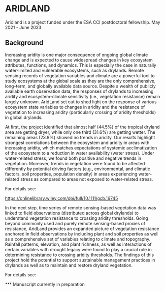 # ARIDLAND

Aridland is a project funded under the ESA CCI postdoctoral fellowship. May 2021 - June 2023 

## Background 

Increasing aridity is one major consequence of ongoing global climate change and is expected to cause widespread changes in key ecosystem attributes, functions, and dynamics. 
This is especially the case in naturally water-limited and vulnerable ecosystems, such as drylands. 
Remote sensing records of vegetation variables and climate are a powerful tool to study ecosystems at the global scale as they are the only comprehensive, long-term, and globally available data source. 
Despite a wealth of publicly available earth observation data, the responses of drylands to increasing aridity and ecosystem-climate sensitivity (i.e., vegetation resistance) remain largely unknown. 
AridLand set out to shed light on the response of various ecosystem state variables to changes in aridity and the resistance of vegetation to increasing aridity (particularly crossing of aridity thresholds) in global drylands.

At first, the project identified that almost half (44.5%) of the tropical dryland area are getting dryer, while only one third (31.6%) are getting wetter. The remaining areas (23.8%) showed no trends in aridity. 
Our results highlight strongest correlations between the ecosystem and aridity in areas with increasing aridity, which matches expectations of systemic acclimatization of the ecosystem to a reduction in water availability (water stress). Under water-related stress, 
we found both positive and negative trends in vegetation. 
Moreover, trends in vegetation were found to be affected differently by potential driving factors (e.g., environmental, and climatic factors, soil properties, population density) in areas experiencing water-related stress as compared to areas 
not exposed to water-related stress.

For details see: 

https://onlinelibrary.wiley.com/doi/full/10.1111/gcb.16745


In the next step, time series of remote sensing-based vegetation data was linked to field observations (distributed across global drylands) to understand vegetation resistance to crossing aridity thresholds. 
Going beyond commonly used and purely remote sensing-based proxies of resistance, AridLand provides an expanded picture of vegetation resistance anchored in field observations by including plant and soil properties as well as 
a comprehensive set of variables relating to climate and topography. 
Rainfall patterns, elevation, and plant richness, as well as interactions of certain variables with drought legacy were found to play a crucial role in determining resistance to crossing aridity thresholds. 
The findings of this project hold the potential to support sustainable management practices in drylands as well as to maintain and restore dryland vegetation.

For details see: 

*** Manuscript currently in preparation

